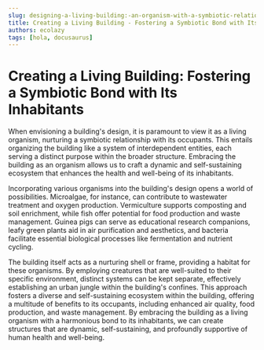 ```yaml
---
slug: designing-a-living-building:-an-organism-with-a-symbiotic-relationship-with-its-occupants
title: Creating a Living Building - Fostering a Symbiotic Bond with Its Inhabitants
authors: ecolazy
tags: [hola, docusaurus]
---
```


# Creating a Living Building: Fostering a Symbiotic Bond with Its Inhabitants

When envisioning a building's design, it is paramount to view it as a living organism, nurturing a symbiotic relationship with its occupants. This entails organizing the building like a system of interdependent entities, each serving a distinct purpose within the broader structure. Embracing the building as an organism allows us to craft a dynamic and self-sustaining ecosystem that enhances the health and well-being of its inhabitants.

Incorporating various organisms into the building's design opens a world of possibilities. Microalgae, for instance, can contribute to wastewater treatment and oxygen production. Vermiculture supports composting and soil enrichment, while fish offer potential for food production and waste management. Guinea pigs can serve as educational research companions, leafy green plants aid in air purification and aesthetics, and bacteria facilitate essential biological processes like fermentation and nutrient cycling.

The building itself acts as a nurturing shell or frame, providing a habitat for these organisms. By employing creatures that are well-suited to their specific environment, distinct systems can be kept separate, effectively establishing an urban jungle within the building's confines. This approach fosters a diverse and self-sustaining ecosystem within the building, offering a multitude of benefits to its occupants, including enhanced air quality, food production, and waste management. By embracing the building as a living organism with a harmonious bond to its inhabitants, we can create structures that are dynamic, self-sustaining, and profoundly supportive of human health and well-being.




